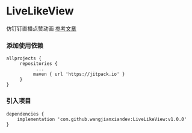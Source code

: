# LiveLikeView
仿钉钉直播点赞动画
[参考文章](https://www.jianshu.com/p/e6034c2bc1ac)
### 添加使用依赖
```
allprojects {
     repositories {
           ...
          maven { url 'https://jitpack.io' }
     }
}
```
### 引入项目
```
dependencies {
	implementation 'com.github.wangjianxiandev:LiveLikeView:v1.0.0'
}
```